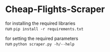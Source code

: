 # Cheap-Flights-Scraper

for installing the required libraries\
run ```pip install -r requirements.txt```

for setting the required parameters\
run ```python scraper.py -h/--help```

